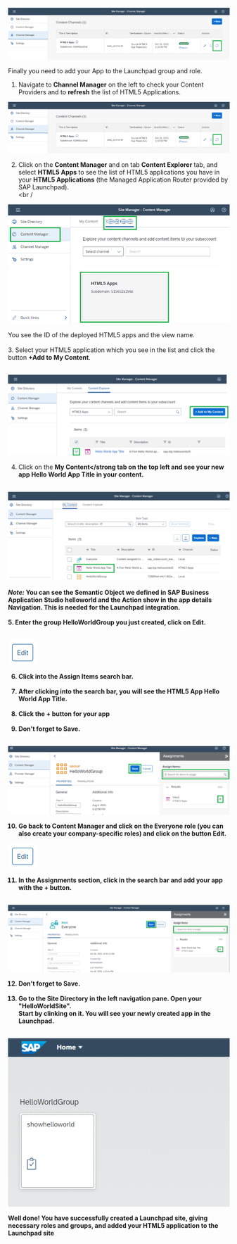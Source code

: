 ![](../images/Refresh.png)

Finally you need to add your App to the Launchpad group and role.

1. Navigate to <strong>Channel Manager</strong> on the left to check your Content Providers and to <strong>refresh</strong> the list of HTML5 Applications. 
  
![](../images/Refresh.png)
  
2. Click on the <strong>Content Manager</strong> and on tab <strong>Content Explorer</strong> tab, and select <strong>HTML5 Apps</strong> to see the list of HTML5 applications you have in your <strong>HTML5 Applications</strong> (the Managed Application Router provided by SAP Launchpad).<br /><br / 
  
![](../images/Content_Explorer.png)
 
You see the ID of the deployed HTML5 apps and the view name.<br /><br /></li>
3. Select your HTML5 application which you see in the list and click the button <strong>+Add to My Content</strong>.<br /><br />
  
![](../images/Add_to_content.png)

 
4. Click on the <strong>My Content</strong tab on the top left and see your new app <strong>Hello World App Title</strong> in your content.<br /><br />
  
![](../images/My_Content.png)
  
<em>Note:</em> You can see the Semantic Object we defined in SAP Business Application Studio <strong>helloworld</strong> and the Action <strong>show</strong>&nbsp;in the app details <strong>Navigation</strong>. This is needed for the Launchpad integration.<br /><br /></li>
5. Enter the group <strong>HelloWorldGroup</strong> you just created, click on <strong>Edit.</strong><br /><br />
  
  
![](../images/Edit.png)
  
6. Click into the <strong>Assign Items</strong> search bar.<br /><br /></li>
7. After clicking <strong>into the search bar</strong>, you will see the HTML5 App <strong>Hello World App Title</strong>.<br /><br /></li>
8. Click the <strong>+ button</strong> for your app<br /><br /></li>
9. Don't forget to <strong>Save</strong>.<br /><br />
  

![](../images/Group_Assignment.png)
  
10. Go back to Content Manager and click on the <strong>Everyone</strong> role (you can also create your company-specific roles) and click on the button <strong>Edit</strong>.<br />
  
![](../images/Edit.png)   
  
11. In the <strong>Assignments</strong> section, <strong>click in the search bar</strong> and add your app with the <strong>+ button</strong>.<br /><br />
  
![](../images/Role_Assignment.png)
  
12. Don't forget to <strong>Save</strong>.<br /><br /></li>
13. Go to the <strong>Site Directory</strong> in the left navigation pane. Open your "HelloWorldSite".<br />Start by clinking on it. You will see your newly created app in the Launchpad.<br /><br />
  
![](../images/Hello_World_app.png) 
  

<p><strong>Well done! You have successfully created a Launchpad site, giving necessary roles and groups, and added your HTML5 application to the Launchpad site<br /><br /></strong></p>


